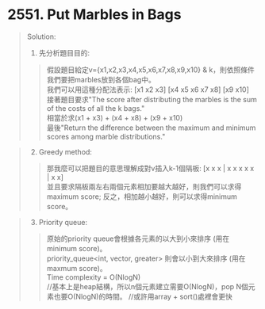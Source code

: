 # 2551. Put Marbles in Bags
> Solution: 
> 1. 先分析題目目的: 
>> 假設題目給定v={x1,x2,x3,x4,x5,x6,x7,x8,x9,x10} & k，則依照條件我們要把marbles放到各個bag中。  
>> 我們可以用這種分配法表示: [x1 x2 x3] [x4 x5 x6 x7 x8] [x9 x10]  
>> 接著題目要求"The score after distributing the marbles is the sum of the costs of all the k bags."  
>> 相當於求(x1 + x3) + (x4 + x8) + (x9 + x10)  
>> 最後"Return the difference between the maximum and minimum scores among marble distributions."

> 2. Greedy method: 
>> 那我麼可以把題目的意思理解成對v插入k-1個隔板: [x x x | x x x x x | x x]  
>> 並且要求隔板兩左右兩個元素相加要越大越好，則我們可以求得maximum score; 反之，相加越小越好，則可以求得minimum score。  

> 3. Priority queue:
>> 原始的priority queue會根據各元素的以大到小來排序 (用在minimum score)。  
>> priority_queue<int, vector<int>, greater<int>> 則會以小到大來排序 (用在maxmum score)。  
>> Time complexity = O(NlogN)  
>> //基本上是heap結構，所以n個元素建立需要O(NlogN)，pop N個元素也要O(NlogN)的時間。
>> //或許用array + sort()處裡會更快
